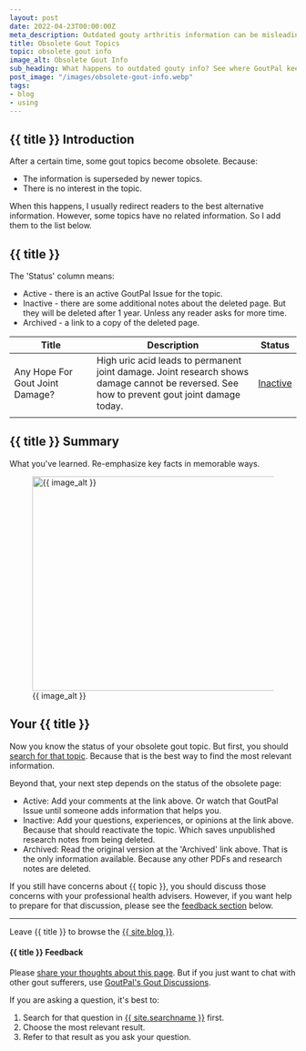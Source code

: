 ```yaml
---
layout: post
date: 2022-04-23T00:00:00Z
meta_description: Outdated gouty arthritis information can be misleading. But how can we find lost history? See where GoutPal's obsolete gout topics hide.
title: Obsolete Gout Topics
topic: obsolete gout info
image_alt: Obsolete Gout Info
sub_heading: What happens to outdated gouty info? See where GoutPal keeps obsolete gout topics.
post_image: "/images/obsolete-gout-info.webp"
tags:
- blog
- using
---
```


<h2 id="intro">{{ title }} Introduction</h2>

After a certain time, some gout topics become obsolete. Because:
- The information is superseded by newer topics.
- There is no interest in the topic.

When this happens, I usually redirect readers to the best alternative information. However, some topics have no related information. So I add them to the list below.

<h2 id="topics">{{ title }}</h2>
The 'Status' column means:
<ul>
<li>Active - there is an active GoutPal Issue for the topic.</li>
<li>Inactive - there are some additional notes about the deleted page. But they will be deleted after 1 year. Unless any reader asks for more time.</li>
<li>Archived - a link to a copy of the deleted page.</li>
</ul>
<table id="list" style="width: 100%;">
	<thead>
		<tr>
			<th style="width: 30%;">Title</th>
			<th style="width: 60%;">Description</th>
			<th style="width: 10%;">Status</th>
		</tr>
	</thead>
	<tbody>
		<tr id="glucosamine">
			<td>Any Hope For Gout Joint Damage?</td>
			<td>High uric acid leads to permanent joint damage. Joint research shows damage cannot be reversed. See how to prevent gout joint damage today.</td>
			<td><a href="https://github.com/kct2020/goutpal-com-skeleventy/issues/21">Inactive</a></td>
		</tr>
		<tr id="">
			<td></td>
			<td></td>
			<td></td>
		</tr>
	</tbody>
</table>
<h2 id="summary">{{ title }} Summary</h2>
What you've learned. Re-emphasize key facts in memorable ways.

<figure id="image" class="inner">
<img src="{{ post_image }}" alt="{{ image_alt }}"  width="610" height="377">
  <figcaption>{{ image_alt }}</figcaption>
</figure>
<h2 id="next">Your {{ title }}</h2>
Now you know the status of your obsolete gout topic. But first, you should <a href="{{ site.searchurl }}">search for that topic</a>. Because that is the best way to find the most relevant information.

Beyond that, your next step depends on the status of the obsolete page:<ul>
<li>Active: Add your comments at the link above. Or watch that GoutPal Issue until someone adds information that helps you.</li>
<li>Inactive: Add your questions, experiences, or opinions at the link above. Because that should reactivate the topic. Which saves unpublished research notes from being deleted.</li>
<li>Archived: Read the original version at the 'Archived' link above. That is the only information available. Because any other PDFs and research notes are deleted.</li>
</ul>

If you still have concerns about {{ topic }}, you should discuss those concerns with your professional health advisers. However, if you want help to prepare for that discussion, please see the <a href="#feedback">feedback section</a> below.

<hr />
Leave {{ title }} to browse the <a href="/blog">{{ site.blog }}</a>.

<h4 id="feedback">{{ title }} Feedback</h4>

Please <a href="{{ site.social_links.github }}issues/new/chose">share your thoughts about this page</a>. But if you just want to chat with other gout sufferers, use <a href="{{ site.social_links.github }}discussions">GoutPal's Gout Discussions</a>.

If you are asking a question, it's best to:<ol>
<li>Search for that question in <a href="{{ site.searchurl }}">{{ site.searchname }}</a> first.</li>
<li>Choose the most relevant result.</li>
<li>Refer to that result as you ask your question.</li>
</ol>
